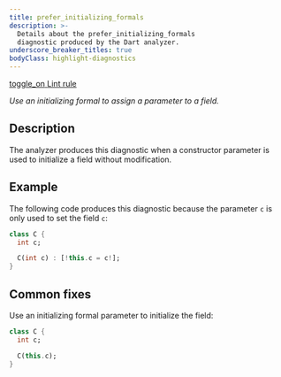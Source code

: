 ```yaml
---
title: prefer_initializing_formals
description: >-
  Details about the prefer_initializing_formals
  diagnostic produced by the Dart analyzer.
underscore_breaker_titles: true
bodyClass: highlight-diagnostics
---
```


<div class="tags">
  <a class="tag-label"
      href="/tools/linter-rules/prefer_initializing_formals"
      title="Learn about the lint rule that enables this diagnostic."
      aria-label="Learn about the lint rule that enables this diagnostic."
      target="_blank">
    <span class="material-symbols" aria-hidden="true">toggle_on</span>
    <span>Lint rule</span>
  </a>
</div>

_Use an initializing formal to assign a parameter to a field._

## Description

The analyzer produces this diagnostic when a constructor parameter is used
to initialize a field without modification.

## Example

The following code produces this diagnostic because the parameter `c` is
only used to set the field `c`:

```dart
class C {
  int c;

  C(int c) : [!this.c = c!];
}
```

## Common fixes

Use an initializing formal parameter to initialize the field:

```dart
class C {
  int c;

  C(this.c);
}
```
